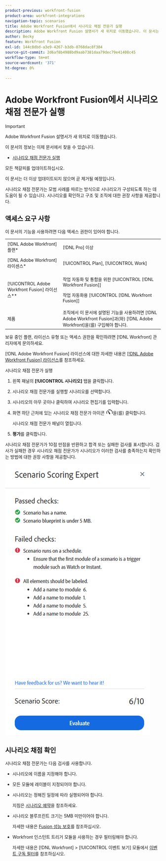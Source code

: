 ```yaml
---
product-previous: workfront-fusion
product-area: workfront-integrations
navigation-topic: scenarios
title: Adobe Workfront Fusion에서 시나리오 채점 전문가 실행
description: Adobe Workfront Fusion 설명서가 새 위치로 이동했습니다. 이 문서는 더 이상 사용되지 않지만, 이 기능을 다루는 새 문서에 대한 링크를 포함합니다.
author: Becky
feature: Workfront Fusion
exl-id: 144c8dbd-a3e9-4267-b3db-0768dac8f384
source-git-commit: 2d6af8b4988bd9aab7381daa79dec79e41408c45
workflow-type: tm+mt
source-wordcount: '371'
ht-degree: 0%

---
```


# Adobe Workfront Fusion에서 시나리오 채점 전문가 실행

>[!IMPORTANT]
>
>Adobe Workfront Fusion 설명서가 새 위치로 이동했습니다.
>
>이 문서의 정보는 이제 문서에서 찾을 수 있습니다.
>
>* [시나리오 채점 전문가 실행](https://experienceleague.adobe.com/docs/workfront-fusion/using/manage-scenarios/run-scenario-scoring.html)
>
>모든 책갈피를 업데이트하십시오.
>
>이 문서는 더 이상 업데이트되지 않으며 곧 제거될 예정입니다.

시나리오 채점 전문가는 모범 사례를 따르는 방식으로 시나리오가 구성되도록 하는 데 도움이 될 수 있습니다. 시나리오를 확인하고 구조 및 조직에 대한 권장 사항을 제공합니다.

## 액세스 요구 사항

이 문서의 기능을 사용하려면 다음 액세스 권한이 있어야 합니다.

<table style="table-layout:auto">  
 <col> 
 <col> 
 <tbody> 
  <tr> 
    <td role="rowheader">[!DNL Adobe Workfront] 플랜*</td> 
   <td> <p>[!DNL Pro] 이상</p> </td> 
  </tr> 
  <tr data-mc-conditions=""> 
   <td role="rowheader">[!DNL Adobe Workfront] 라이센스*</td> 
   <td> <p>[!UICONTROL Plan], [!UICONTROL Work]</p> </td> 
  </tr> 
  <tr> 
   <td role="rowheader">[!UICONTROL Adobe Workfront Fusion] 라이선스**</td> 
  <td> <p>작업 자동화 및 통합을 위한 [!UICONTROL [!DNL Workfront Fusion]] </p><p>작업 자동화용 [!UICONTROL [!DNL Workfront Fusion]] </p>  </td>    </tr> 
  </tr> 
  <tr> 
   <td role="rowheader">제품</td> 
   <td>조직에서 이 문서에 설명된 기능을 사용하려면 [!DNL Adobe Workfront Fusion]과(와) [!DNL Adobe Workfront]을(를) 구입해야 합니다.</td> 
  </tr> 
 </tbody> 
</table>

보유 중인 플랜, 라이선스 유형 또는 액세스 권한을 확인하려면 [!DNL Workfront] 관리자에게 문의하세요.

[!DNL Adobe Workfront Fusion] 라이선스에 대한 자세한 내용은 [[!DNL Adobe Workfront Fusion] 라이선스](../../workfront-fusion/get-started/license-automation-vs-integration.md)를 참조하세요.

시나리오 채점 전문가 실행

1. 왼쪽 패널의 **[!UICONTROL 시나리오]** 탭을 클릭합니다.
1. 시나리오 채점 전문가를 실행할 시나리오를 선택합니다.
1. 시나리오의 아무 곳이나 클릭하여 시나리오 편집기를 입력합니다.
1. 화면 하단 근처에 있는 시나리오 채점 전문가 아이콘 ![시나리오 채점 전문가](assets/scoring-expert-icon.png)을(를) 클릭합니다.

   시나리오 채점 전문가 패널이 열립니다.
1. **평가**&#x200B;를 클릭합니다.

시나리오 채점 전문가가 10점 만점을 반환하고 합격 또는 실패한 검사를 표시합니다. 검사가 실패한 경우 시나리오 채점 전문가가 시나리오가 이러한 검사를 충족하는지 확인하는 방법에 대한 권장 사항을 제공합니다.

![시나리오 점수](assets/scenario-score.png)

## 시나리오 채점 확인

시나리오 채점 전문가는 다음 검사를 사용합니다.

* 시나리오에 이름을 지정해야 합니다.
* 모든 모듈에 레이블이 지정되어야 합니다.
* 시나리오는 정해진 일정에 따라 실행되어야 합니다.

  지침은 [시나리오 예약](/help/quicksilver/workfront-fusion/scenarios/schedule-a-scenario.md)을 참조하세요.
* 시나리오 블루프린트 크기는 5MB 미만이어야 합니다.

  자세한 내용은 [Fusion 성능 보호](/help/quicksilver/workfront-fusion/get-started/fusion-performance-guardrails.md#scenarios)를 참조하십시오.
* Workfront 인스턴트 트리거 모듈을 사용하는 경우 필터링해야 합니다.

  자세한 내용은  [!DNL Workfront] > [!UICONTROL 이벤트 보기] 모듈에서 [이벤트 구독 필터](/help/quicksilver/workfront-fusion/apps-and-their-modules/workfront-modules.md#event-subscription-filters-in-the-workfront--watch-events-module)를 참조하십시오.

